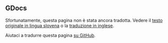 ## GDocs

Sfortunatamente, questa pagina non è stata ancora tradotta. Vedere il [testo originale in lingua slovena](/sl/datasources) o la [traduzione in inglese](/en/datasources).

Aiutaci a tradurre questa pagina [su GitHub](https://github.com/sledilnik/website/blob/master/src/content/it/datasources.md).
